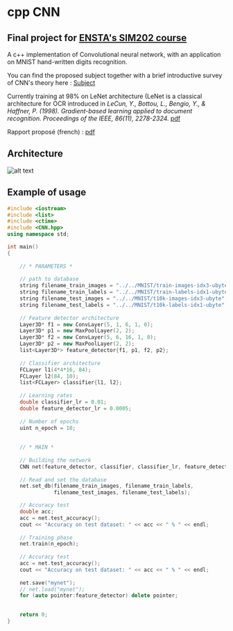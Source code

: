 # cpp CNN
## Final project for [ENSTA's SIM202 course](https://synapses.ensta-paristech.fr/catalogue/2018-2019/ue/3021/SIM202-projet-de-simulation-numerique)

A c++ implementation of Convolutional neural network, with an application on MNIST hand-written digits recognition.

You can find the proposed subject together with a brief introductive survey of CNN's theory here : [Subject](https://www.cjoint.com/doc/19_01/IADnLhx7Ve0_Arno-Granier-sujet.pdf)

Currently training at 98% on LeNet architecture (LeNet is a classical architecture for OCR introduced in _LeCun, Y., Bottou, L., Bengio, Y., & Haffner, P. (1998). Gradient-based learning applied to document recognition. Proceedings of the IEEE, 86(11), 2278-2324._ [pdf](http://www.dengfanxin.cn/wp-content/uploads/2016/03/1998Lecun.pdf) 

Rapport proposé (french) : [pdf](https://www.docdroid.net/aaPf81b/cppcnn-rapport.pdf)

## Architecture
   ![alt text](https://image.noelshack.com/fichiers/2019/08/1/1550521768-cppcnn-2.png)

## Example of usage
```c++
#include <iostream>
#include <list>
#include <ctime>
#include <CNN.hpp>
using namespace std;

int main()
{
    
    // * PARAMETERS * 
    
    // path to database
    string filename_train_images = "../../MNIST/train-images-idx3-ubyte";
    string filename_train_labels = "../../MNIST/train-labels-idx1-ubyte";
    string filename_test_images = "../../MNIST/t10k-images-idx3-ubyte";
    string filename_test_labels = "../../MNIST/t10k-labels-idx1-ubyte";
    
    // Feature detector architecture
    Layer3D* f1 = new ConvLayer(5, 1, 6, 1, 0);
    Layer3D* p1 = new MaxPoolLayer(2, 2);
    Layer3D* f2 = new ConvLayer(5, 6, 16, 1, 0);
    Layer3D* p2 = new MaxPoolLayer(2, 2);
    list<Layer3D*> feature_detector{f1, p1, f2, p2};
    
    // Classifier architecture
    FCLayer l1(4*4*16, 84);
    FCLayer l2(84, 10);
    list<FCLayer> classifier{l1, l2};
    
    // Learning rates
    double classifier_lr = 0.01;
    double feature_detector_lr = 0.0005;
    
    // Number of epochs
    uint n_epoch = 10;
    
    
    // * MAIN * 
    
    // Building the network
    CNN net(feature_detector, classifier, classifier_lr, feature_detector_lr);
    
    // Read and set the database
    net.set_db(filename_train_images, filename_train_labels, 
               filename_test_images, filename_test_labels);

    // Accuracy test
    double acc;
    acc = net.test_accuracy();
    cout << "Accuracy on test dataset: " << acc << " % " << endl;
    
    // Training phase
    net.train(n_epoch);
    
    // Accuracy test
    acc = net.test_accuracy();
    cout << "Accuracy on test dataset: " << acc << " % " << endl;
    
    net.save("mynet");
    // net.load("mynet");
    for (auto pointer:feature_detector) delete pointer;

    
    return 0;
}
```
